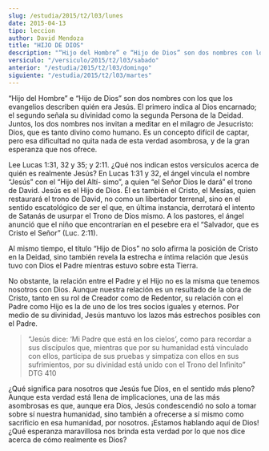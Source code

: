 ```yaml
---
slug: /estudia/2015/t2/l03/lunes
date: 2015-04-13
tipo: leccion
author: David Mendoza
title: "HIJO DE DIOS"
description: "“Hijo del Hombre” e “Hijo de Dios” son dos nombres con los que los evangelios describen quién era Jesús. El primero indica al Dios encarnado; el segundo señala su divinidad como la segunda Persona de la Deidad. Juntos, los dos nombres nos invitan a meditar en el milagro de Jesucristo: Dios, que es tanto divino como humano."
versiculo: "/versiculo/2015/t2/l03/sabado"
anterior: "/estudia/2015/t2/l03/domingo"
siguiente: "/estudia/2015/t2/l03/martes"
---
```


“Hijo del Hombre” e “Hijo de Dios” son dos nombres con los que los evangelios describen quién era Jesús. El primero indica al Dios encarnado; el segundo señala su divinidad como la segunda Persona de la Deidad. Juntos, los dos nombres nos invitan a meditar en el milagro de Jesucristo: Dios, que es tanto divino como humano. Es un concepto difícil de captar, pero esa dificultad no quita nada de esta verdad asombrosa, y de la gran esperanza que nos ofrece.

Lee Lucas 1:31, 32 y 35; y 2:11. ¿Qué nos indican estos versículos acerca de quién es realmente Jesús? En Lucas 1:31 y 32, el ángel vincula el nombre “Jesús” con el “Hijo del Altí- simo”, a quien “el Señor Dios le dará” el trono de David. Jesús es el Hijo de Dios. Él es también el Cristo, el Mesías, quien restaurará el trono de David, no como un libertador terrenal, sino en el sentido escatológico de ser el que, en última instancia, derrotará el intento de Satanás de usurpar el Trono de Dios mismo. A los pastores, el ángel anunció que el niño que encontrarían en el pesebre era el “Salvador, que es Cristo el Señor” (Luc. 2:11).

Al mismo tiempo, el título “Hijo de Dios” no solo afirma la posición de Cristo en la Deidad, sino también revela la estrecha e íntima relación que Jesús tuvo con Dios el Padre mientras estuvo sobre esta Tierra.

No obstante, la relación entre el Padre y el Hijo no es la misma que tenemos nosotros con Dios. Aunque nuestra relación es un resultado de la obra de Cristo, tanto en su rol de Creador como de Redentor, su relación con el Padre como Hijo es la de uno de los tres socios iguales y eternos. Por medio de su divinidad, Jesús mantuvo los lazos más estrechos posibles con el Padre.

> “Jesús dice: ‘Mi Padre que está en los cielos’, como para recordar a sus discípulos que, mientras que por su humanidad está vinculado con ellos, participa de sus pruebas y simpatiza con ellos en sus sufrimientos, por su divinidad está unido con el Trono del Infinito” DTG 410

¿Qué significa para nosotros que Jesús fue Dios, en el sentido más pleno? Aunque esta verdad está llena de implicaciones, una de las más asombrosas es que, aunque era Dios, Jesús condescendió no solo a tomar sobre sí nuestra humanidad, sino también a ofrecerse a sí mismo como sacrificio en esa humanidad, por nosotros. ¡Estamos hablando aquí de Dios! ¿Qué esperanza maravillosa nos brinda esta verdad por lo que nos dice acerca de cómo realmente es Dios?
